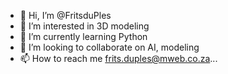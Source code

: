 - 👋 Hi, I’m @FritsduPles
- 👀 I’m interested in 3D modeling
- 🌱 I’m currently learning Python
- 💞️ I’m looking to collaborate on AI, modeling
- 📫 How to reach me frits.duples@mweb.co.za...

<!---
FritsduPles/FritsduPles is a ✨ special ✨ repository because its `README.md` (this file) appears on your GitHub profile.
You can click the Preview link to take a look at your changes.
--->
